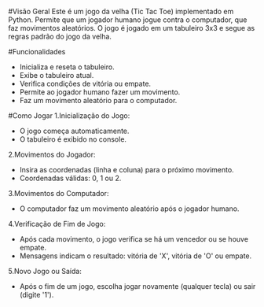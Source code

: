 #Visão Geral
Este é um jogo da velha (Tic Tac Toe) implementado em Python. Permite que um jogador humano jogue contra o computador, que faz movimentos aleatórios. O jogo é jogado em um tabuleiro 3x3 e segue as regras padrão do jogo da velha.

#Funcionalidades
- Inicializa e reseta o tabuleiro.
- Exibe o tabuleiro atual.
- Verifica condições de vitória ou empate.
- Permite ao jogador humano fazer um movimento.
- Faz um movimento aleatório para o computador.

#Como Jogar
1.Inicialização do Jogo:
  - O jogo começa automaticamente.
  - O tabuleiro é exibido no console.

2.Movimentos do Jogador:
  - Insira as coordenadas (linha e coluna) para o próximo movimento.
  - Coordenadas válidas: 0, 1 ou 2.

3.Movimentos do Computador:
  - O computador faz um movimento aleatório após o jogador humano.

4.Verificação de Fim de Jogo:
  - Após cada movimento, o jogo verifica se há um vencedor ou se houve empate.
  - Mensagens indicam o resultado: vitória de 'X', vitória de 'O' ou empate.

5.Novo Jogo ou Saída:
  - Após o fim de um jogo, escolha jogar novamente (qualquer tecla) ou sair (digite '1').
